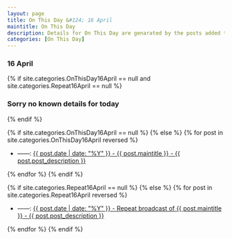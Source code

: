 ```yaml
---
layout: page
title: On This Day &#124; 16 April
maintitle: On This Day
description: Details for On This Day are genarated by the posts added to the website so the content is subject to changes/updates over time.
categories: [On This Day]
---
```


<h3>16 April</h3>

{% if site.categories.OnThisDay16April == null and site.categories.Repeat16April == null %}
  <h3>Sorry no known details for today</h3>
{% endif %}

{% if site.categories.OnThisDay16April == null %}
{% else %}
{% for post in site.categories.OnThisDay16April reversed %}
<ul>
<li> ——: <a href="{{ post.url }}">{{ post.date | date: "%Y" }} - {{ post.maintitle }} - {{ post.post_description }}</a></li>
</ul>
{% endfor %}
{% endif %}

{% if site.categories.Repeat16April == null %}
{% else %}
{% for post in site.categories.Repeat16April reversed %}
<ul>
<li> ——: <a href="{{ post.url }}">{{ post.date | date: "%Y" }} - Repeat broadcast of {{ post.maintitle }} - {{ post.post_description }}</a></li>
</ul>
{% endfor %}
{% endif %}
